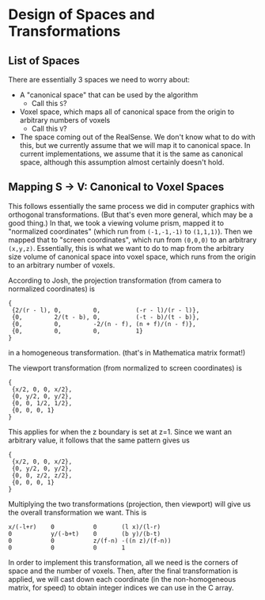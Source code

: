 # Design of Spaces and Transformations

## List of Spaces

There are essentially 3 spaces we need to worry about:
- A "canonical space" that can be used by the algorithm
    - Call this `S`?
- Voxel space, which maps all of canonical space from the origin to arbitrary numbers of voxels
    - Call this `V`?
- The space coming out of the RealSense. We don't know what to do with this, but we currently assume that we will map it to canonical space. In current implementations, we assume that it is the same as canonical space, although this assumption almost certainly doesn't hold.

## Mapping S -> V: Canonical to Voxel Spaces

This follows essentially the same process we did in computer graphics with orthogonal transformations. (But that's even more general, which may be a good thing.) In that, we took a viewing volume prism, mapped it to "normalized coordinates" (which run from `(-1,-1,-1)` to `(1,1,1)`). Then we mapped that to "screen coordinates", which run from `(0,0,0)` to an arbitrary `(x,y,z)`. Essentially, this is what we want to do to map from the arbitrary size volume of canonical space into voxel space, which runs from the origin to an arbitrary number of voxels.

According to Josh, the projection transformation (from camera to normalized coordinates) is 
```
{
 {2/(r - l), 0,         0,          (-r - l)/(r - l)},
 {0,         2/(t - b), 0,          (-t - b)/(t - b)},
 {0,         0,         -2/(n - f), (n + f)/(n - f)},
 {0,         0,         0,          1}
}
```
in a homogeneous transformation. (that's in Mathematica matrix format!)

The viewport transformation (from normalized to screen coordinates) is 
```
{
 {x/2, 0, 0, x/2},
 {0, y/2, 0, y/2},
 {0, 0, 1/2, 1/2},
 {0, 0, 0, 1}
}
```
This applies for when the z boundary is set at z=1. Since we want an arbitrary value, it follows that the same pattern gives us
```
{
 {x/2, 0, 0, x/2},
 {0, y/2, 0, y/2},
 {0, 0, z/2, z/2},
 {0, 0, 0, 1}
}
```

Multiplying the two transformations (projection, then viewport) will give us the overall transformation we want. This is 
```
x/(-l+r)    0           0       (l x)/(l-r)
0           y/(-b+t)    0       (b y)/(b-t)
0           0           z/(f-n) -((n z)/(f-n))
0           0           0       1
```

In order to implement this transformation, all we need is the corners of space and the number of voxels. Then, after the final transformation is applied, we will cast down each coordinate (in the non-homogeneous matrix, for speed) to obtain integer indices we can use in the C array.
